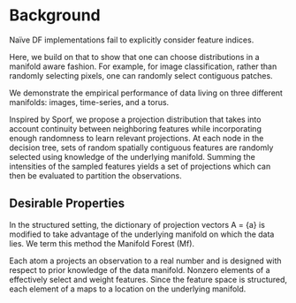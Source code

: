 # Background

Naïve DF implementations fail to explicitly consider feature indices. 

Here, we build on that to show that one can choose distributions in a manifold aware fashion. For example, for image classification, rather than randomly selecting pixels, one can randomly select contiguous patches.

We demonstrate the empirical performance of data living on three different manifolds: images, time-series, and a torus.

Inspired by Sporf, we propose a projection distribution that takes into account continuity between neighboring features while incorporating enough randomness to learn relevant projections. At each node in the decision tree, sets of random spatially contiguous features are randomly selected using knowledge of the underlying manifold. Summing the intensities of the sampled features yields a set of projections which can then be evaluated to partition the observations. 

## Desirable Properties
In the structured setting, the dictionary of projection vectors A = {a} is modified to take advantage of the underlying manifold on which the data lies. We term this method the Manifold Forest (Mf).

Each atom a projects an observation to a real number and is designed with respect to prior knowledge of the data manifold. Nonzero elements of a effectively select and weight features. Since the feature space is structured, each element of a maps to a location on the underlying manifold. 

